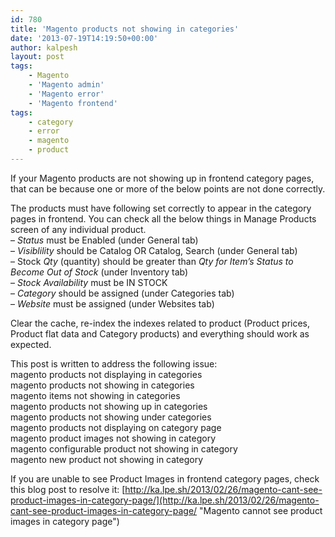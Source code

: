 ```yaml
---
id: 780
title: 'Magento products not showing in categories'
date: '2013-07-19T14:19:50+00:00'
author: kalpesh
layout: post
tags:
    - Magento
    - 'Magento admin'
    - 'Magento error'
    - 'Magento frontend'
tags:
    - category
    - error
    - magento
    - product
---
```


If your Magento products are not showing up in frontend category pages, that can be because one or more of the below points are not done correctly.

The products must have following set correctly to appear in the category pages in frontend. You can check all the below things in Manage Products screen of any individual product.  
– *Status* must be Enabled (under General tab)  
– *Visiblility* should be Catalog OR Catalog, Search (under General tab)  
– Stock *Qty* (quantity) should be greater than *Qty for Item’s Status to Become Out of Stock* (under Inventory tab)  
– *Stock Availability* must be IN STOCK  
– *Category* should be assigned (under Categories tab)  
– *Website* must be assigned (under Websites tab)

Clear the cache, re-index the indexes related to product (Product prices, Product flat data and Category products) and everything should work as expected.

This post is written to address the following issue:  
magento products not displaying in categories  
magento products not showing in categories  
magento items not showing in categories  
magento products not showing up in categories  
magento products not showing under categories  
magento products not displaying on category page  
magento product images not showing in category  
magento configurable product not showing in category  
magento new product not showing in category

If you are unable to see Product Images in frontend category pages, check this blog post to resolve it: [http://ka.lpe.sh/2013/02/26/magento-cant-see-product-images-in-category-page/](http://ka.lpe.sh/2013/02/26/magento-cant-see-product-images-in-category-page/ "Magento cannot see product images in category page")